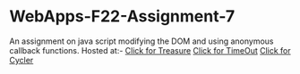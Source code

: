 # WebApps-F22-Assignment-7
An assignment on java script modifying the DOM and using anonymous callback functions.
Hosted at:-
[Click for Treasure](https://44-563-web-apps-f22.github.io/44563-webapps-assignment-7-PankajV04/treasure.html)
[Click for TimeOut](https://44-563-web-apps-f22.github.io/44563-webapps-assignment-7-PankajV04/timeout.html)
[Click for Cycler](https://44-563-web-apps-f22.github.io/44563-webapps-assignment-7-PankajV04/cycler.html)